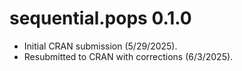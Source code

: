 # sequential.pops 0.1.0

* Initial CRAN submission (5/29/2025).
* Resubmitted to CRAN with corrections (6/3/2025).
